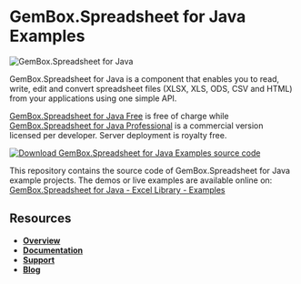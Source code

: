 # GemBox.Spreadsheet for Java Examples

![GemBox.Spreadsheet for Java](https://www.gemboxsoftware.com/images/gbs4j-256x256.png)

GemBox.Spreadsheet for Java is a component that enables you to read, write, edit and convert spreadsheet files (XLSX, XLS, ODS, CSV and HTML) from your applications using one simple API.

[GemBox.Spreadsheet for Java Free](https://www.gemboxsoftware.com/spreadsheet-java/free-version) is free of charge while [GemBox.Spreadsheet for Java Professional](https://www.gemboxsoftware.com/spreadsheet-java/pricelist) is a commercial version licensed per developer. Server deployment is royalty free.

[![Download GemBox.Spreadsheet for Java Examples source code](https://www.gemboxsoftware.com/Images/download.png)](https://github.com/gemboxsoftware-dev-team/GemBox.Spreadsheet-for-Java.Examples/archive/master.zip)

This repository contains the source code of GemBox.Spreadsheet for Java example projects. The demos or live examples are available online on:  
[GemBox.Spreadsheet for Java - Excel Library - Examples](https://www.gemboxsoftware.com/spreadsheet-java/examples/java-excel-library/601)

## Resources
+ **[Overview](https://www.gemboxsoftware.com/spreadsheet-java)**
+ **[Documentation](https://www.gemboxsoftware.com/spreadsheet-java/help/html/Introduction.htm)**
+ **[Support](https://www.gemboxsoftware.com/spreadsheet-java/support)**
+ **[Blog](https://www.gemboxsoftware.com/gembox-spreadsheet-for-java)**